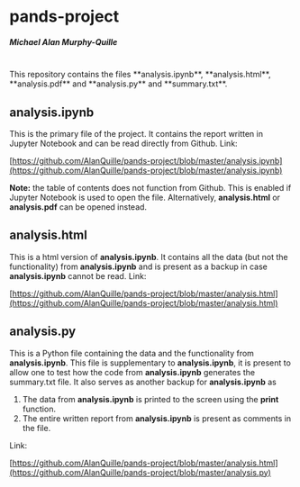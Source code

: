 # pands-project
##### Michael Alan Murphy-Quille
<br>
This repository contains the files **analysis.ipynb**, **analysis.html**, **analysis.pdf** and **analysis.py** and **summary.txt**.

## analysis.ipynb
This is the primary file of the project. It contains the report written in Jupyter Notebook and can be read directly from Github. Link:

[https://github.com/AlanQuille/pands-project/blob/master/analysis.ipynb](https://github.com/AlanQuille/pands-project/blob/master/analysis.ipynb)

**Note:** the table of contents does not function from Github. This is enabled if Jupyter Notebook is used to open the file. Alternatively, **analysis.html** or **analysis.pdf** can be opened instead.

## analysis.html
This is a html version of **analysis.ipynb**. It contains all the data (but not the functionality) from **analysis.ipynb** and is present as a backup in case **analysis.ipynb** cannot be read. Link:

[https://github.com/AlanQuille/pands-project/blob/master/analysis.html](https://github.com/AlanQuille/pands-project/blob/master/analysis.html)

## analysis.py
This is a Python file containing the data and the functionality from **analysis.ipynb**. This file is supplementary to **analysis.ipynb**, it is present to allow one to test how the code from **analysis.ipynb** generates the summary.txt file. It also serves as another backup for **analysis.ipynb** as 

1. The data from **analysis.ipynb** is printed to the screen using the **print** function.
2. The entire written report from **analysis.ipynb** is present as comments in the file.

Link:

[https://github.com/AlanQuille/pands-project/blob/master/analysis.html](https://github.com/AlanQuille/pands-project/blob/master/analysis.py)






